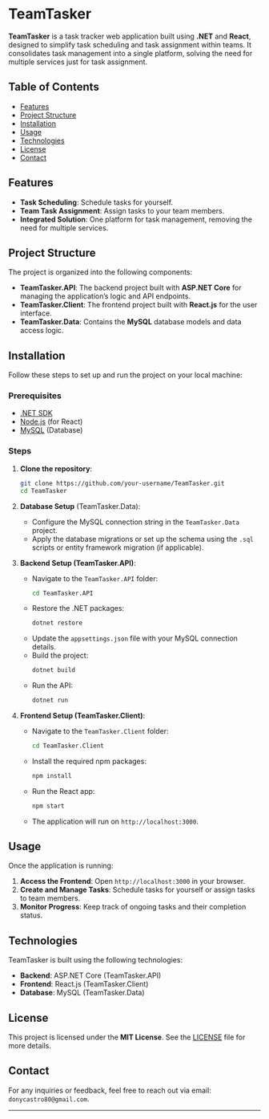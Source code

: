 # TeamTasker

**TeamTasker** is a task tracker web application built using **.NET** and **React**, designed to simplify task scheduling and task assignment within teams. It consolidates task management into a single platform, solving the need for multiple services just for task assignment.

## Table of Contents

- [Features](#features)
- [Project Structure](#project-structure)
- [Installation](#installation)
- [Usage](#usage)
- [Technologies](#technologies)
- [License](#license)
- [Contact](#contact)

## Features

- **Task Scheduling**: Schedule tasks for yourself.
- **Team Task Assignment**: Assign tasks to your team members.
- **Integrated Solution**: One platform for task management, removing the need for multiple services.

## Project Structure

The project is organized into the following components:

- **TeamTasker.API**: The backend project built with **ASP.NET Core** for managing the application’s logic and API endpoints.
- **TeamTasker.Client**: The frontend project built with **React.js** for the user interface.
- **TeamTasker.Data**: Contains the **MySQL** database models and data access logic.

## Installation

Follow these steps to set up and run the project on your local machine:

### Prerequisites

- [.NET SDK](https://dotnet.microsoft.com/download)
- [Node.js](https://nodejs.org/) (for React)
- [MySQL](https://www.mysql.com/downloads/) (Database)

### Steps

1. **Clone the repository**:

   ```bash
   git clone https://github.com/your-username/TeamTasker.git
   cd TeamTasker
   ```

2. **Database Setup** (TeamTasker.Data):

   - Configure the MySQL connection string in the `TeamTasker.Data` project.
   - Apply the database migrations or set up the schema using the `.sql` scripts or entity framework migration (if applicable).

3. **Backend Setup (TeamTasker.API)**:

   - Navigate to the `TeamTasker.API` folder:
     ```bash
     cd TeamTasker.API
     ```
   - Restore the .NET packages:
     ```bash
     dotnet restore
     ```
   - Update the `appsettings.json` file with your MySQL connection details.
   - Build the project:
     ```bash
     dotnet build
     ```
   - Run the API:
     ```bash
     dotnet run
     ```

4. **Frontend Setup (TeamTasker.Client)**:
   - Navigate to the `TeamTasker.Client` folder:
     ```bash
     cd TeamTasker.Client
     ```
   - Install the required npm packages:
     ```bash
     npm install
     ```
   - Run the React app:
     ```bash
     npm start
     ```
   - The application will run on `http://localhost:3000`.

## Usage

Once the application is running:

1. **Access the Frontend**: Open `http://localhost:3000` in your browser.
2. **Create and Manage Tasks**: Schedule tasks for yourself or assign tasks to team members.
3. **Monitor Progress**: Keep track of ongoing tasks and their completion status.

## Technologies

TeamTasker is built using the following technologies:

- **Backend**: ASP.NET Core (TeamTasker.API)
- **Frontend**: React.js (TeamTasker.Client)
- **Database**: MySQL (TeamTasker.Data)

## License

This project is licensed under the **MIT License**. See the [LICENSE](LICENSE) file for more details.

## Contact

For any inquiries or feedback, feel free to reach out via email: `donycastro80@gmail.com`.

---

